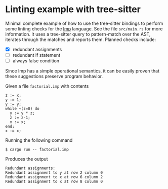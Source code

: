 # Linting example with tree-sitter
Minimal complete example of how to use the tree-sitter bindings to
perform some linting checks for the
[Imp](https://softwarefoundations.cis.upenn.edu/lf-current/Imp.html)
language.  See the file `src/main.rs` for more information.  It uses a
tree-sitter query to pattern-match over the AST, iterates through the
matches and reports them.  Planned checks include:

- [x] redundant assignments
- [ ] redundant if statement
- [ ] always false condition

Since Imp has a simple operational semantics, it can be easily proven
that these suggestions preserve program behavior.

Given a file `factorial.imp` with contents

```
z := x;
y := 1;
y := y;
while ~(z=0) do
  y := y * z;
  z := z-1;
  x := x;
end;
x := x;
```

Running the following command

```ShellSession
$ cargo run -- factorial.imp
```

Produces the output

```
Redundant assignments:
Redundant assignment to y at row 2 column 0
Redundant assignment to x at row 6 column 2
Redundant assignment to x at row 8 column 0
```

